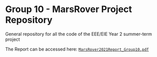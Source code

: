 # Group 10 - MarsRover Project Repository
General repository for all the code of the EEE/EIE Year 2 summer-term project

The Report can be accessed here: [`MarsRover2021Report_Group10.pdf`](./MarsRover2021Report_Group10.pdf)
